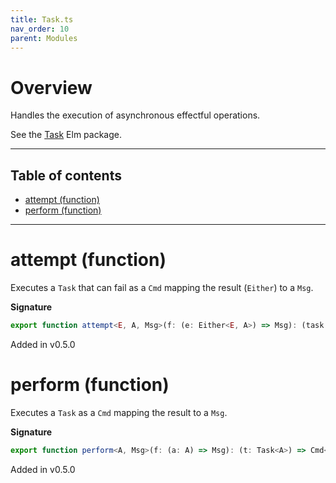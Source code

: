```yaml
---
title: Task.ts
nav_order: 10
parent: Modules
---
```


# Overview

Handles the execution of asynchronous effectful operations.

See the [Task](https://package.elm-lang.org/packages/elm/core/latest/Task) Elm package.

---

<h2 class="text-delta">Table of contents</h2>

- [attempt (function)](#attempt-function)
- [perform (function)](#perform-function)

---

# attempt (function)

Executes a `Task` that can fail as a `Cmd` mapping the result (`Either`) to a `Msg`.

**Signature**

```ts
export function attempt<E, A, Msg>(f: (e: Either<E, A>) => Msg): (task: Task<Either<E, A>>) => Cmd<Msg> { ... }
```

Added in v0.5.0

# perform (function)

Executes a `Task` as a `Cmd` mapping the result to a `Msg`.

**Signature**

```ts
export function perform<A, Msg>(f: (a: A) => Msg): (t: Task<A>) => Cmd<Msg> { ... }
```

Added in v0.5.0

